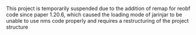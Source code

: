 This project is temporarily suspended due to the addition of remap for reobf code since paper 1.20.6, which caused the loading mode of jarinjar to be unable to use nms code properly and requires a restructuring of the project structure